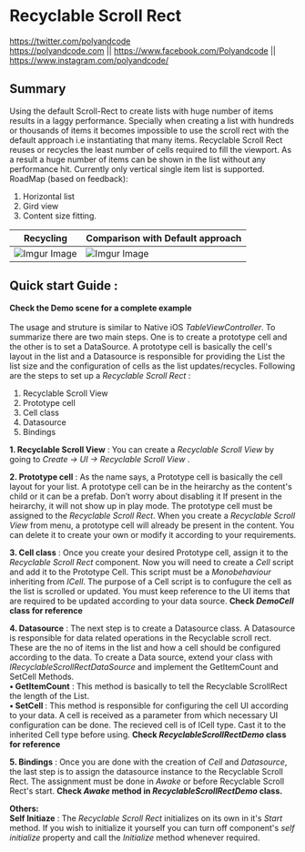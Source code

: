 # Recyclable Scroll Rect

https://twitter.com/polyandcode<br>
https://polyandcode.com || https://www.facebook.com/Polyandcode || https://www.instagram.com/polyandcode/

 ## Summary

 Using the default Scroll-Rect to create lists with huge number of items results in a laggy performance. Specially when creating a list with hundreds or thousands of items it becomes impossible to use the scroll rect with the default approach i.e instantiating that many items. Recyclable Scroll Rect reuses or recycles the least number of cells required to fill the viewport. As a result a huge number of items can be shown in the list without any performance hit. Currently only vertical single item list is supported. 
 RoadMap (based on feedback):
 1. Horizontal list
 2. Gird view
 3. Content size fitting.


| Recycling  | Comparison with Default approach |
| ------------- | ------------- |
| ![Imgur Image](https://imgur.com/8LaILL7.gif)  | ![Imgur Image](https://imgur.com/pm9AmBH.gif) |

## Quick start Guide :

 <b>Check the Demo scene for a complete example </b> <br><br>
 The usage and struture  is similar to Native iOS <i>TableViewController</i>. To summarize there are two main steps. One is to create a prototype cell and the other is to set a DataSource. A prototype cell is basically the cell's layout in the list and a Datasource is responsible for providing the List the list size and the configuration of cells as the list updates/recycles. Following are the steps to set up a <i>Recyclable Scroll Rect</i> :
 
1. Recyclable Scroll View
2. Prototype cell
3. Cell class
4. Datasource
5. Bindings


<b>1. Recyclable Scroll View</b> : You can create a <i>Recyclable Scroll View</i> by going to <i>Create -> UI -> Recyclable Scroll View</i> .

<b>2. Prototype cell</b>  :  As the name says, a Prototype cell is basically the cell layout for your list. A prototype cell can be in the heirarchy as the content's child or it can be a prefab. Don’t worry about disabling it If present in the heirarchy, it will not show up in play mode. The prototype cell must be assigned to the <i>Recyclable Scroll Rect</i>. When you create a <i>Recyclable Scroll View</i> from menu, a prototype cell will already be present in the content. You can delete it to create your own or modify it according to your requirements.

<b>3. Cell class</b>  :  Once you create your desired Prototype cell, assign it to the <i>Recyclable Scroll Rect</i> component. Now you will need to create a <i>Cell</i> script and add it to the Prototype Cell. This script must be a <i>Monobehaviour</i> inheriting from <i>ICell</i>. The purpose of a Cell script is to confugure the cell as the list is scrolled or updated. You must keep reference to the UI items that are required to be updated according to your data source.
<b>Check <i>DemoCell</i> class for reference</b>

<b> 4. Datasource</b>  : The next step is to create a Datasource class. A Datasource is responsible for data related operations in the Recyclable scroll rect. These are the no of items in the list and how a cell should be configured according to the data. To create a Data source, extend your class with <i>IRecyclableScrollRectDataSource</i> and implement the GetItemCount and  SetCell Methods. <br>
    <b>• GetItemCount</b>  : This method is basically to tell the Recyclable ScrollRect  the length of the List.  <br>
    <b>• SetCell </b>: This method is responsible for configuring the cell UI according to your data. A cell is received as a parameter from which necessary UI configuration can be done. The recieved cell is of ICell type. Cast it to the inherited Cell type before using. 
<b>Check <i>RecyclableScrollRectDemo</i> class for reference</b>
 
<b>  5. Bindings</b>  : Once you are done with the creation of <i>Cell</i> and <i>Datasource</i>, the last step is to assign the datasource instance to the Recyclable Scroll Rect. The assignment must be done in <i>Awake</i> or before  Recyclable Scroll Rect's start. <b>Check <i>Awake</i> method in <i>RecyclableScrollRectDemo</i> class. </b>
 
 <b> Others:</b> <br>
 <b>Self Initiaze</b> : The <i>Recyclable Scroll Rect</i> initializes on its own in it's <i>Start</i> method. If you wish to initialize it yourself you can turn off component's <i>self initialize</i> property and call the <i>Initialize</i> method whenever required.

